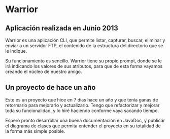 Warrior
==========
Aplicación realizada en Junio 2013
--------------
Warrior es una aplicación CLI, que permite listar, capturar, buscar, eliminar y enviar
a un servidor FTP, el contenido de la estructura del directorio que se le indique.

Su funcionamiento es sencillo. Warrior tiene su propio prompt, donde se
le irá indicando los valores de sus atributos, para que de esta forma 
vayamos creando el núcleo de nuestro amigo.

Un proyecto de hace un año
---------------
Este es un proyecto que hice en 7 días hace un año y que tenía ganas de retormarlo 
para mejorarlo y actualizarlo. Tengo que refactorizar y mejorar toda su funcionalidad,
y lo hiré haciendo conforme vaya sacando tiempo. 

Espero pronto desarrollar una buena documentación en JavaDoc, y publicar 
el diagrama de clases que permita entender el proyecto en su totalidad de 
la forma más simple posible.
